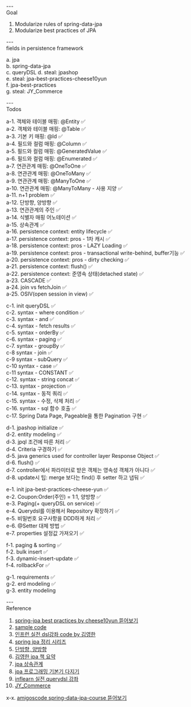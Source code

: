 ---\
Goal


1. Modularize rules of spring-data-jpa
2. Modularize best practices of JPA



---\
fields in persistence framework


a. jpa\
b. spring-data-jpa\
c. queryDSL
d. steal: jpashop\
e. steal: jpa-best-practices-cheese10yun\
f. jpa-best-practices\
g. steal: JY_Commerce




---\
Todos


a-1. 객체와 테이블 매핑: @Entity :white_check_mark:\
a-2. 객체와 테이블 매핑: @Table :white_check_mark:\
a-3. 기본 키 매핑: @Id :white_check_mark:\
a-4. 필드와 컬럼 매핑: @Column :white_check_mark:\
a-5. 필드와 컬럼 매핑: @GeneratedValue :white_check_mark:\
a-6. 필드와 컬럼 매핑: @Enumerated :white_check_mark:\
a-7. 연관관계 매핑: @OneToOne :white_check_mark:\
a-8. 연관관계 매핑: @OneToMany :white_check_mark:\
a-9. 연관관계 매핑: @ManyToOne :white_check_mark:\
a-10. 연관관계 매핑: @ManyToMany - 사용 지양 :white_check_mark:\
a-11. n+1 problem :white_check_mark:\
a-12. 단방향, 양방향 :white_check_mark:\
a-13. 연관관계의 주인 :white_check_mark:\
a-14. 식별자 매핑 어노테이션 :white_check_mark:\
a-15. 상속관계 :white_check_mark:\
a-16. persistence context: entity lifecycle :white_check_mark:\
a-17. persistence context: pros - 1차 캐시 :white_check_mark:\
a-18. persistence context: pros - LAZY Loading :white_check_mark:\
a-19. persistence context: pros - transactional write-behind, buffer기능 :white_check_mark:\
a-20. persistence context: pros - dirty checking :white_check_mark:\
a-21. persistence context: flush() :white_check_mark:\
a-22. persistence context: 준영속 상태(detached state) :white_check_mark:\
a-23. CASCADE :white_check_mark:\
a-24. join vs fetchJoin :white_check_mark:\
a-25. OSIV(open session in view) :white_check_mark:


c-1. init queryDSL :white_check_mark:\
c-2. syntax - where condition :white_check_mark:\
c-3. syntax - and :white_check_mark:\
c-4. syntax - fetch results :white_check_mark:\
c-5. syntax - orderBy :white_check_mark:\
c-6. syntax - paging :white_check_mark:\
c-7. syntax - groupBy :white_check_mark:\
c-8 syntax - join :white_check_mark:\
c-9 syntax - subQuery :white_check_mark:\
c-10 syntax - case :white_check_mark:\
c-11 syntax - CONSTANT :white_check_mark:\
c-12. syntax - string concat :white_check_mark:\
c-13. syntax - projection :white_check_mark:\
c-14. syntax - 동적 쿼리 :white_check_mark:\
c-15. syntax - 수정, 삭제 처리 :white_check_mark:\
c-16. syntax - sql 함수 호출 :white_check_mark:\
c-17. Spring Data Page, Pageable을 통한 Pagination 구현 :white_check_mark:


d-1. jpashop initialize :white_check_mark:\
d-2. entity modeling :white_check_mark:\
d-3. jpql 조건에 따른 처리 :white_check_mark:\
d-4. Criteria 구경하기 :white_check_mark:\
d-5. java generics used for controller layer Response Object :white_check_mark:\
d-6. flush() :white_check_mark:\
d-7. controller에서 파라미터로 받은 객체는 영속성 객체가 아니다 :white_check_mark:\
d-8. update시 팁: merge 보다는 find() 후 setter 하고 냅둬 :white_check_mark:


e-1. init jpa-best-practices-cheese-yun :white_check_mark:\
e-2. Coupon:Order(주인) = 1:1, 양방향 :white_check_mark:\
e-3. Paging(+ queryDSL on service) :white_check_mark:\
e-4. Querydsl를 이용해서 Repository 확장하기 :white_check_mark:\
e-5. 비밀번호 요구사항을 DDD하게 처리 :white_check_mark:\
e-6. @Setter 대체 방법 :white_check_mark:\
e-7. properties 설정값 가져오기 :white_check_mark:


f-1. paging & sorting :white_check_mark:\
f-2. bulk insert :white_check_mark:\
f-3. dynamic-insert-update :white_check_mark:\
f-4. rollbackFor :white_check_mark:


g-1. requirements :white_check_mark:\
g-2. erd modeling :white_check_mark:\
g-3. entity modeling




---\
Reference

1. [spring-jpa best practices by cheese10yun 뜯어보기](https://github.com/cheese10yun/spring-jpa-best-practices)
2. [sample code](https://github.dev/TIL-Repo/jpa-tutorial)
3. [인프런 실전 dsl강좌 code by 김영한](https://github.dev/freespringlecture/jpashop-querydsl)
4. [spring jpa 정리 시리즈](https://ws-pace.tistory.com/category/Web/%EC%8A%A4%ED%94%84%EB%A7%81%20JPA%20%EC%A0%95%EB%A6%AC%20%EC%8B%9C%EB%A6%AC%EC%A6%88)
5. [단방향, 양방향](https://jeong-pro.tistory.com/231)
6. [김영한 jpa 책 요약](https://ict-nroo.tistory.com/category/ICT%20Eng/JPA?page=3)
7. [jpa 상속관계](https://ict-nroo.tistory.com/128)
8. [jpa 프로그래밍 기본기 다지기](https://ryan-han.com/post/dev/jpa_basics/)
9. [inflearn 실전 querydsl 강좌](https://github.com/freespringlecture/jpashop-querydsl)
10. [JY_Commerce](https://github.com/galid1/JY_Commerce)

x-x. [amigoscode spring-data-jpa-course 뜯어보기](https://github.com/amigoscode/spring-data-jpa-course)
